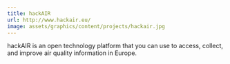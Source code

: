```yaml
---
title: hackAIR
url: http://www.hackair.eu/
image: assets/graphics/content/projects/hackair.jpg
---
```


hackAIR is an open technology platform that you can use to access, collect, and improve air quality information in Europe.
